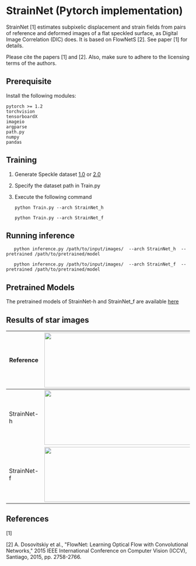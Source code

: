 # StrainNet (Pytorch implementation)

StrainNet [1] estimates subpixelic displacement and strain fields from pairs of reference and deformed images of a flat speckled surface, as Digital Image Correlation (DIC) does. It is based on FlowNetS [2]. See paper [1] for details. 

Please cite the papers [1] and [2]. Also, make sure to adhere to the licensing terms of the authors. 


## Prerequisite

Install the following modules: 
	
	pytorch >= 1.2
	torchvision
	tensorboardX 
	imageio
	argparse
	path.py
	numpy
	pandas
       
## Training

1. Generate Speckle dataset [1.0](https://github.com/seyfeddineboukhtache/StrainNet/tree/master/Dataset/Speckle%20dataset) or [2.0](https://github.com/seyfeddineboukhtache/StrainNet/tree/master/Dataset/Speckle%20dataset%202.0)

2. Specify the dataset path in Train.py

3. Execute the following command 

       python Train.py --arch StrainNet_h
   
       python Train.py --arch StrainNet_f


## Running inference

       python inference.py /path/to/input/images/  --arch StrainNet_h  --pretrained /path/to/pretrained/model

       python inference.py /path/to/input/images/  --arch StrainNet_f  --pretrained /path/to/pretrained/model  

## Pretrained Models

The pretrained models of StrainNet-h and StrainNet_f are available [here](https://drive.google.com/drive/folders/1eh2h6ysikk87L_uad8NNt4FpEq7BSN9M?usp=sharing) 

## Results of star images

|Reference |<img src="https://github.com/seyfeddineboukhtache/StrainNet/blob/master/Star_frames/Displacements/Reference.png" width="700" height="150">  |
| ---------|-------------------------------------------------------------------------------------------------------------------------|
|StrainNet-h |<img src="https://github.com/seyfeddineboukhtache/StrainNet/blob/master/Star_frames/Displacements/StrainNet-h.png" width="700" height="150">|
|StrainNet-f |<img src="https://github.com/seyfeddineboukhtache/StrainNet/blob/master/Star_frames/Displacements/StrainNet-f.png" width="700" height="150">|


## References 
[1]


[2] A. Dosovitskiy et al., "FlowNet: Learning Optical Flow with Convolutional Networks," 2015 IEEE International Conference on Computer Vision (ICCV), Santiago, 2015, pp. 2758-2766.


